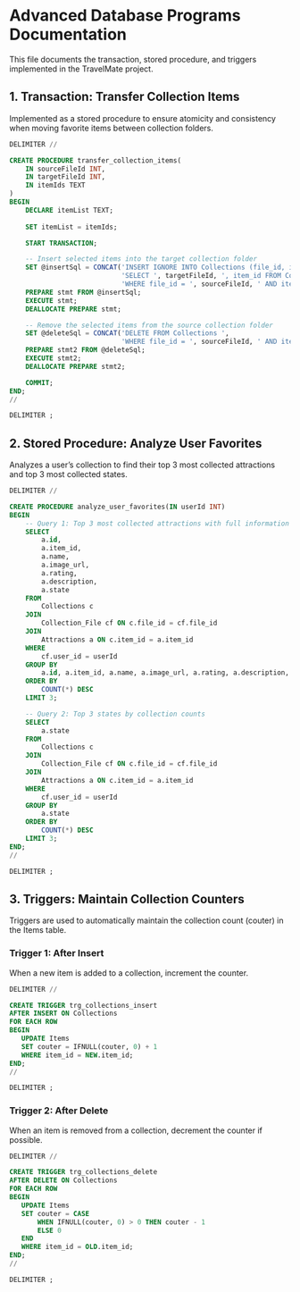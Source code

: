 # **Advanced Database Programs Documentation**

This file documents the transaction, stored procedure, and triggers implemented in the TravelMate project.

## **1. Transaction: Transfer Collection Items**

Implemented as a stored procedure to ensure atomicity and consistency when moving favorite items between collection folders.

```sql
DELIMITER //

CREATE PROCEDURE transfer_collection_items(
    IN sourceFileId INT,
    IN targetFileId INT,
    IN itemIds TEXT
)
BEGIN
    DECLARE itemList TEXT;
    
    SET itemList = itemIds;

    START TRANSACTION;

    -- Insert selected items into the target collection folder
    SET @insertSql = CONCAT('INSERT IGNORE INTO Collections (file_id, item_id) ',
                            'SELECT ', targetFileId, ', item_id FROM Collections ',
                            'WHERE file_id = ', sourceFileId, ' AND item_id IN (', itemList, ')');
    PREPARE stmt FROM @insertSql;
    EXECUTE stmt;
    DEALLOCATE PREPARE stmt;

    -- Remove the selected items from the source collection folder
    SET @deleteSql = CONCAT('DELETE FROM Collections ',
                            'WHERE file_id = ', sourceFileId, ' AND item_id IN (', itemList, ')');
    PREPARE stmt2 FROM @deleteSql;
    EXECUTE stmt2;
    DEALLOCATE PREPARE stmt2;

    COMMIT;
END;
//

DELIMITER ;
```

## **2. Stored Procedure: Analyze User Favorites**

Analyzes a user’s collection to find their top 3 most collected attractions and top 3 most collected states.

```sql
DELIMITER //

CREATE PROCEDURE analyze_user_favorites(IN userId INT)
BEGIN
    -- Query 1: Top 3 most collected attractions with full information
    SELECT 
        a.id,
        a.item_id,
        a.name,
        a.image_url,
        a.rating,
        a.description,
        a.state
    FROM 
        Collections c
    JOIN 
        Collection_File cf ON c.file_id = cf.file_id
    JOIN 
        Attractions a ON c.item_id = a.item_id
    WHERE 
        cf.user_id = userId
    GROUP BY 
        a.id, a.item_id, a.name, a.image_url, a.rating, a.description, a.state
    ORDER BY 
        COUNT(*) DESC
    LIMIT 3;

    -- Query 2: Top 3 states by collection counts
    SELECT 
        a.state
    FROM 
        Collections c
    JOIN 
        Collection_File cf ON c.file_id = cf.file_id
    JOIN 
        Attractions a ON c.item_id = a.item_id
    WHERE 
        cf.user_id = userId
    GROUP BY 
        a.state
    ORDER BY 
        COUNT(*) DESC
    LIMIT 3;
END;
//

DELIMITER ;
```

## **3. Triggers: Maintain Collection Counters**

Triggers are used to automatically maintain the collection count (couter) in the Items table.

### **Trigger 1: After Insert**

When a new item is added to a collection, increment the counter.

```sql
DELIMITER //

CREATE TRIGGER trg_collections_insert
AFTER INSERT ON Collections
FOR EACH ROW
BEGIN
   UPDATE Items
   SET couter = IFNULL(couter, 0) + 1
   WHERE item_id = NEW.item_id;
END;
//

DELIMITER ;
```

### **Trigger 2: After Delete**

When an item is removed from a collection, decrement the counter if possible.

```sql
DELIMITER //

CREATE TRIGGER trg_collections_delete
AFTER DELETE ON Collections
FOR EACH ROW
BEGIN
   UPDATE Items
   SET couter = CASE
       WHEN IFNULL(couter, 0) > 0 THEN couter - 1
       ELSE 0
   END
   WHERE item_id = OLD.item_id;
END;
//

DELIMITER ;
```

